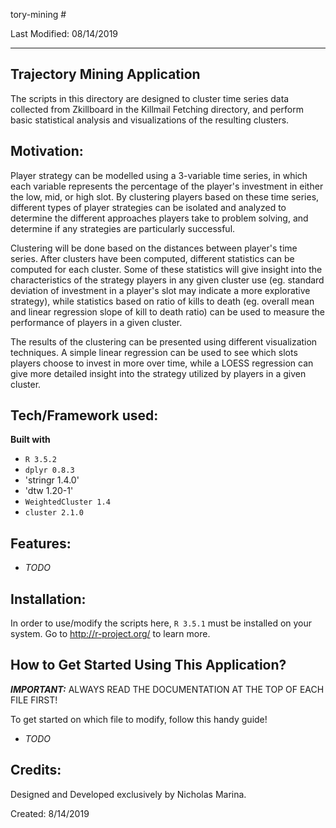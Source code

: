 tory-mining #

Last Modified: 08/14/2019

-----

## Trajectory Mining Application

The scripts in this directory are designed to cluster time series data collected 
from Zkillboard in the Killmail Fetching directory, and perform basic statistical 
analysis and visualizations of the resulting clusters.

## Motivation:

Player strategy can be modelled using a 3-variable time series, in which each 
variable represents the percentage of the player's investment in either the 
low, mid, or high slot. By clustering players based on these time series, 
different types of player strategies can be isolated and analyzed to determine 
the different approaches players take to problem solving, and determine if any 
strategies are particularly successful.

Clustering will be done based on the distances between player's time series. 
After clusters have been computed, different statistics can be computed for 
each cluster. Some of these statistics will give insight into the characteristics 
of the strategy players in any given cluster use (eg. standard deviation of 
investment in a player's slot may indicate a more explorative strategy), while 
statistics based on ratio of kills to death (eg. overall mean and linear 
regression slope of kill to death ratio) can be used to measure the performance
of players in a given cluster.

The results of the clustering can be presented using different visualization
techniques. A simple linear regression can be used to see which slots players 
choose to invest in more over time, while a LOESS regression can give more 
detailed insight into the strategy utilized by players in a given cluster.

## Tech/Framework used:

**Built with**
- `R 3.5.2`
- `dplyr 0.8.3`
- 'stringr 1.4.0'
- 'dtw 1.20-1'
- `WeightedCluster 1.4`
- `cluster 2.1.0`

## Features:

- *TODO*

## Installation:

In order to use/modify the scripts here, `R 3.5.1` must be installed on your
system. Go to http://r-project.org/ to learn more.

## How to Get Started Using This Application?

***IMPORTANT:*** ALWAYS READ THE DOCUMENTATION AT THE TOP OF EACH FILE FIRST!

To get started on which file to modify, follow this handy guide!

- *TODO*

## Credits:

Designed and Developed exclusively by Nicholas Marina.

Created: 8/14/2019


